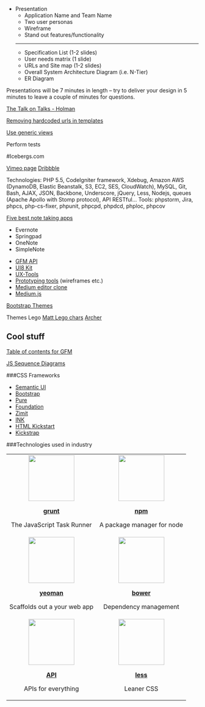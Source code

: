 + Presentation
    + Application Name and Team Name
    + Two user personas
    + Wireframe
    + Stand out features/functionality
    ---------------------------------------------
    + Specification   List    (1-2    slides)
    + User    needs   matrix  (1  slide)
    + URLs    and Site    map (1-2    slides)
    + Overall System  Architecture    Diagram (i.e.   N-Tier)
    + ER  Diagram

Presentations will be 7 minutes in length – try to deliver your design in 5
minutes to  leave a couple of minutes for questions.

[The Talk on Talks - Holman](http://zachholman.com/talk/the-talk-on-talks/)

[Removing hardcoded urls in templates](https://docs.djangoproject.com/en/1.7/intro/tutorial03/#removing-hardcoded-urls-in-templates)

[Use generic views](https://docs.djangoproject.com/en/1.7/intro/tutorial04/#use-generic-views-less-code-is-better)

Perform tests


#Icebergs.com

[Vimeo page](http://vimeo.com/user11157497)
[Dribbble](https://dribbble.com/AlbertPereta/tags/iceberg)

Technologies: PHP 5.5, CodeIgniter framework, Xdebug, Amazon AWS (DynamoDB, Elastic Beanstalk, S3, EC2, SES, CloudWatch), MySQL, Git, Bash, AJAX, JSON, Backbone, Underscore, jQuery, Less, Nodejs, queues (Apache Apollo with Stomp protocol), API RESTful...
Tools: phpstorm, Jira, phpcs, php-cs-fixer, phpunit, phpcpd, phpdcd, phploc, phpcov

[Five best note taking apps](http://lifehacker.com/5837191/five-best-note-taking-applications)
+ Evernote
+ Springpad
+ OneNote
+ SimpleNote

* [GFM API](ttps://developer.github.com/v3/markdown/)
* [UI8 Kit](https://ui8.net/product/basiliq-wireframe-kit-free)
* [UX-Tools](http://uxdesign.cc/ux-tools/)
* [Prototyping tools](http://prototypingtools.co/)
(wireframes etc.)
* [Medium editor clone](https://github.com/daviferreira/medium-editor)
* [Medium.js](http://jakiestfu.github.io/Medium.js/docs/)

[Bootstrap Themes](http://bootswatch.com/)

Themes
Lego
[Matt Lego chars](http://store.spoke-art.com/collections/bad-dads-prints?page=3)
[Archer](http://archer.wikia.com/wiki/Pam_Poovey)
## Cool stuff

[Table of contents for GFM](http://doctoc.herokuapp.com/)

[JS Sequence Diagrams](http://bramp.github.io/js-sequence-diagrams/)

###CSS Frameworks
* [Semantic UI](http://semantic-ui.com/)
* [Bootstrap](http://getbootstrap.com/)
* [Pure](http://purecss.io/)
* [Foundation](http://foundation.zurb.com/)
* [Zimit](http://firezenk.github.io/zimit/)
* [INK](http://ink.sapo.pt/)
* [HTML Kickstart](http://www.99lime.com/elements/)
* [Kickstrap](http://getkickstart.com/)

###Technologies used in industry

<table>
    <tr align="center">
        <td>
            <img src="https://i.cloudup.com/bDkmXyEmr5.png" height="120px" />
            <p><a href="http://gruntjs.com/"> <b>grunt</b> </a></p>
            <p>The JavaScript Task Runner</p>
        </td>
        <td>
            <img src="https://cldup.com/Rg6WLgqccB.svg" height="120px" />
            <p><a href="https://www.npmjs.com/"> <b>npm</b> </a></p>
            <p>A package manager for node</p>
        </td>
    </tr>
    <tr align="center">
        <td>
            <img src="https://cldup.com/P3MQgWdDyG.png" height="120px" />
            <p><a href="http://yeoman.io/"> <b>yeoman</b> </a></p>
            <p>Scaffolds out a your web app</p>
        </td>
        <td>
            <img src="https://i.cloudup.com/Ka0R3QvWRs.png" height="120px" />
            <p><a href="http://bower.io/"> <b>bower</b> </a></p>
            <p>Dependency management</p>
        </td>
    </tr>
    <tr align="center">
        <td>
            <img src="http://bit.ly/1uMGOso" height="120px" />
            <p><a href="http://www.apiforthat.com/"> <b>API</b> </a></p>
            <p>APIs for everything</p>
        </td>
        <td>
            <img src="https://i.cloudup.com/LYSQDzsBKK.png" height="120px" />
            <p><a href="http://lesscss.org/"> <b>less</b> </a></p>
            <p>Leaner CSS</p>
        </td>
    </tr>
</table>